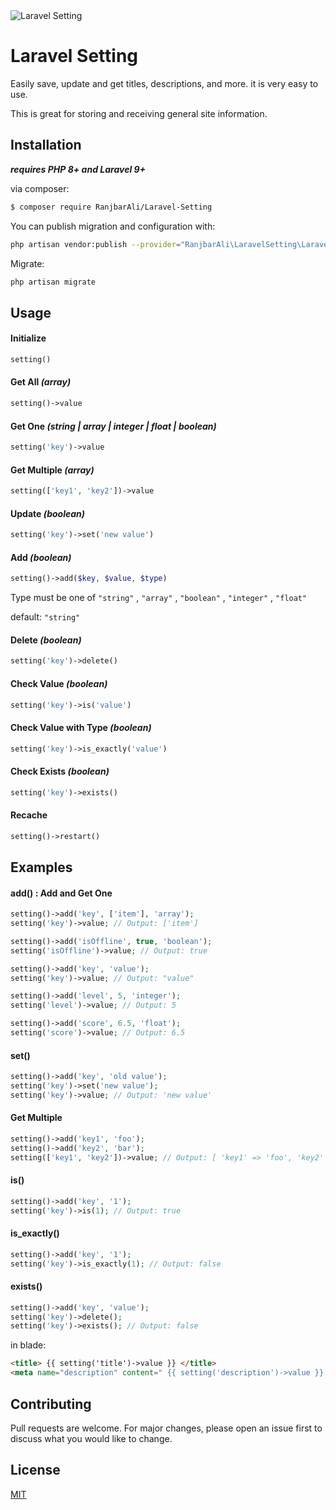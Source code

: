 <img src="https://s6.uupload.ir/files/logo_2jjj.png" alt="Laravel Setting" />

# Laravel Setting

Easily save, update and get titles, descriptions, and more. it is very easy to use.

This is great for storing and receiving general site information.

## Installation

***requires PHP 8+ and Laravel 9+***

via composer:

```bash
$ composer require RanjbarAli/Laravel-Setting
```

You can publish migration and configuration with:
```bash
php artisan vendor:publish --provider="RanjbarAli\LaravelSetting\LaravelSettingServiceProvider"
```
Migrate:
```bash
php artisan migrate
```

## Usage

#### Initialize
```php
setting()
```

#### Get All *(array)*
```php
setting()->value
```

#### Get One *(string | array | integer | float | boolean)*
```php
setting('key')->value
```

#### Get Multiple *(array)*
```php
setting(['key1', 'key2'])->value
```

#### Update *(boolean)*
```php
setting('key')->set('new value')
```

#### Add *(boolean)*
```php
setting()->add($key, $value, $type)
```
Type must be one of ``"string"`` , ``"array"`` , ``"boolean"`` , ``"integer"`` , ``"float"``

default: ``"string"``

#### Delete *(boolean)*
```php
setting('key')->delete()
```

#### Check Value *(boolean)*
```php
setting('key')->is('value')
```

#### Check Value with Type *(boolean)*
```php
setting('key')->is_exactly('value')
```


#### Check Exists *(boolean)*
```php
setting('key')->exists()
```


#### Recache
```php
setting()->restart()
```

## Examples

#### add() : Add and Get One
```php
setting()->add('key', ['item'], 'array');
setting('key')->value; // Output: ['item']
```
```php
setting()->add('isOffline', true, 'boolean');
setting('isOffline')->value; // Output: true
```
```php
setting()->add('key', 'value');
setting('key')->value; // Output: "value"
```
```php
setting()->add('level', 5, 'integer');
setting('level')->value; // Output: 5
```
```php
setting()->add('score', 6.5, 'float');
setting('score')->value; // Output: 6.5
```

#### set()
```php
setting()->add('key', 'old value');
setting('key')->set('new value');
setting('key')->value; // Output: 'new value'
```

#### Get Multiple 
```php
setting()->add('key1', 'foo');
setting()->add('key2', 'bar');
setting(['key1', 'key2'])->value; // Output: [ 'key1' => 'foo', 'key2' => 'bar' ]
```

#### is()
```php
setting()->add('key', '1');
setting('key')->is(1); // Output: true
```


#### is_exactly()
```php
setting()->add('key', '1');
setting('key')->is_exactly(1); // Output: false
```

#### exists()
```php
setting()->add('key', 'value');
setting('key')->delete();
setting('key')->exists(); // Output: false
```

in blade:
```html
<title> {{ setting('title')->value }} </title>
<meta name="description" content=" {{ setting('description')->value }} " />
```



## Contributing
Pull requests are welcome. For major changes, please open an issue first to discuss what you would like to change.

## License
[MIT](https://choosealicense.com/licenses/mit/)

